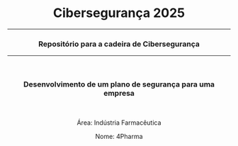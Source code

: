 # <h1 align="center"><b>Cibersegurança 2025</b></h1>

---

<h3 align="center">Repositório para a cadeira de Cibersegurança </h3>

---

<br>

<h3 align="center">Desenvolvimento de um plano de segurança para uma empresa</h3>

<br>

<p align="center">Área: Indústria Farmacêutica</p>
<p align="center">Nome: 4Pharma</p>
